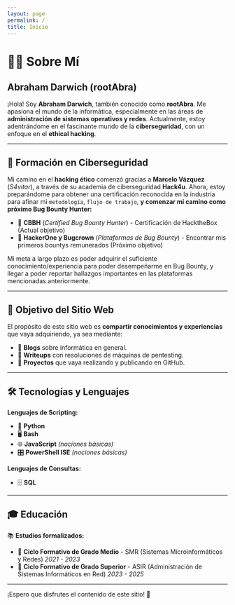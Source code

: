 ```yaml
---
layout: page
permalink: /
title: Inicio
---
```

 
# 👨‍💻 Sobre Mí

## Abraham Darwich (rootAbra)

¡Hola! Soy **Abraham Darwich**, también conocido como **rootAbra**. Me apasiona el mundo de la informática, especialmente en las áreas de **administración de sistemas operativos y redes**. Actualmente, estoy adentrándome en el fascinante mundo de la **ciberseguridad**, con un enfoque en el **ethical hacking**.

---

## 🚀 Formación en Ciberseguridad

Mi camino en el **hacking ético** comenzó gracias a **Marcelo Vázquez** (*S4vitar*), a través de su academia de ciberseguridad **Hack4u**. Ahora, estoy preparándome para obtener una certificación reconocida en la industria para afinar mi `metodología`, `flujo de trabajo`, **y comenzar mi camino como próximo Bug Bounty Hunter:**

- 🎯 **CBBH** (*Certified Bug Bounty Hunter*) - Certificación de HacktheBox (Actual objetivo)
- 🎯 **HackerOne y Bugcrown** (*Plataformas de Bug Bounty*) - Encontrar mis primeros bountys remunerados (Próximo objetivo)

Mi meta a largo plazo es poder adquirir el suficiente conocimiento/experiencia para poder desempeñarme en Bug Bounty, y llegar a poder reportar hallazgos importantes en las plataformas mencionadas anteriormente.

---

## 🎯 Objetivo del Sitio Web

El propósito de este sitio web es **compartir conocimientos y experiencias** que vaya adquiriendo, ya sea mediante:

- 📜 **Blogs** sobre informática en general.
- 🔎 **Writeups** con resoluciones de máquinas de pentesting.
- 📂 **Proyectos** que vaya realizando y publicando en GitHub.

---

## 🛠️ Tecnologías y Lenguajes

**Lenguajes de Scripting:**
- 🐍 **Python**
- 🖥️ **Bash**
- 🌐 **JavaScript** *(nociones básicas)*
- 🎛️ **PowerShell ISE** *(nociones básicas)*

**Lenguajes de Consultas:**
- 🗄️ **SQL**

---

## 🎓 Educación

📚 **Estudios formalizados:**
- 📌 **Ciclo Formativo de Grado Medio** - SMR (Sistemas Microinformáticos y Redes) *2021 - 2023*
- 📌 **Ciclo Formativo de Grado Superior** - ASIR (Administración de Sistemas Informáticos en Red) *2023 - 2025*

---

¡Espero que disfrutes el contenido de este sitio! 🚀
